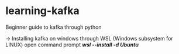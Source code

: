 # learning-kafka
Beginner guide to kafka through python

-> Installing kafka on windows through WSL (Windows subsystem for LINUX)
open command prompt
_**wsl --install -d Ubuntu**_

